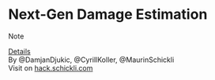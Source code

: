 # Next-Gen Damage Estimation

> [!NOTE]
> [Details](https://zh.swiss-ai-weeks.ch/challenges/vz2) <br/>
> By @DamjanDjukic, @CyrillKoller, @MaurinSchickli <br/>
> Visit on [hack.schickli.com](https://hack.schickli.com/) <br/>
> 
